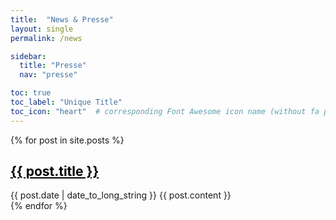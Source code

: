 ```yaml
---
title:  "News & Presse"
layout: single
permalink: /news

sidebar:
  title: "Presse"
  nav: "presse"

toc: true
toc_label: "Unique Title"
toc_icon: "heart"  # corresponding Font Awesome icon name (without fa prefix)
---
```


{% for post in site.posts %}
  <article>
    <h1><a style="color: black" href="{{ post.url }}" >{{ post.title }} </a></h1>
    <time datetime="{{ post.date | date: "%Y-%m-%d" }}">{{ post.date | date_to_long_string }}</time>
    {{ post.content }}
  </article>
{% endfor %} 
